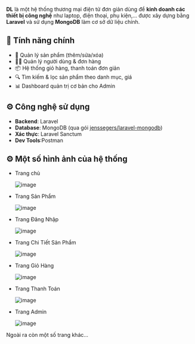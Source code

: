 **DL** là một hệ thống thương mại điện tử đơn giản dùng để **kinh doanh các thiết bị công nghệ** như laptop, điện thoại, phụ kiện,... được xây dựng bằng **Laravel** và sử dụng **MongoDB** làm cơ sở dữ liệu chính.

## 🚀 Tính năng chính

- 🛒 Quản lý sản phẩm (thêm/sửa/xóa)
- 🧑‍💼 Quản lý người dùng & đơn hàng
- 📦 Hệ thống giỏ hàng, thanh toán đơn giản
- 🔍 Tìm kiếm & lọc sản phẩm theo danh mục, giá
- 📊 Dashboard quản trị cơ bản cho Admin

## ⚙️ Công nghệ sử dụng

- **Backend**: Laravel 
- **Database**: MongoDB (qua gói [jenssegers/laravel-mongodb](https://github.com/jenssegers/laravel-mongodb))
- **Xác thực**: Laravel Sanctum
- **Dev Tools**:Postman
## ⚙️ Một số hình ảnh của hệ thống 
- Trang chủ
  
  ![image](https://github.com/user-attachments/assets/8d373f3e-c413-4683-ba1e-9d117aae6d3e)
- Trang Sản Phẩm
  
  ![image](https://github.com/user-attachments/assets/d6f5cd25-acd5-4c28-ae15-4b43f85491cd)
- Trang Đăng Nhập
  
  ![image](https://github.com/user-attachments/assets/fe74d775-b8d2-4843-b344-2ea39f9abc43)
- Trang Chi Tiết Sản Phẩm
  
  ![image](https://github.com/user-attachments/assets/e5fd1241-7716-4b61-8653-7520639c2aa4)
- Trang Giỏ Hàng
  
  ![image](https://github.com/user-attachments/assets/86a7855b-45d9-42d7-86a9-7ca219d75c2f)
- Trang Thanh Toán
  
  ![image](https://github.com/user-attachments/assets/368d5982-6e40-4e11-8f9e-5045d2be8fc0)
- Trang Admin
  
  ![image](https://github.com/user-attachments/assets/673d5645-0bad-4ecc-a2bf-e451de4517bd)

Ngoài ra còn một số trang khác...




